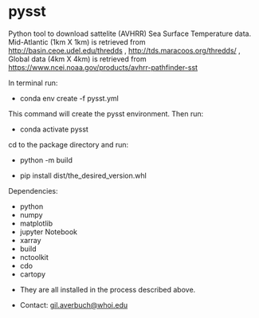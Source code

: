 # pysst
Python tool to download sattelite (AVHRR) Sea Surface Temperature data. 
Mid-Atlantic (1km X 1km) is retrieved from http://basin.ceoe.udel.edu/thredds ,  http://tds.maracoos.org/thredds/ , 
Global data (4km X 4km) is retrieved from https://www.ncei.noaa.gov/products/avhrr-pathfinder-sst 

In terminal run:

- conda env create -f pysst.yml

This command will create the pysst environment. Then run:

- conda activate pysst

cd to the package directory and run:

- python -m build

- pip install dist/the_desired_version.whl



Dependencies:
- python
- numpy
- matplotlib
- jupyter Notebook
- xarray
- build
- nctoolkit
- cdo
- cartopy

* They are all installed in the process described above.

* Contact: gil.averbuch@whoi.edu
